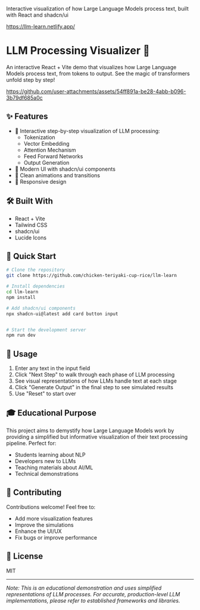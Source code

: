 Interactive visualization of how Large Language Models process text, built with React and shadcn/ui

https://llm-learn.netlify.app/

# LLM Processing Visualizer 🤖

An interactive React + Vite demo that visualizes how Large Language Models process text, from tokens to output. See the magic of transformers unfold step by step!

https://github.com/user-attachments/assets/54ff891a-be28-4abb-b096-3b79df685a0c

## ✨ Features

- 🔄 Interactive step-by-step visualization of LLM processing:
  - Tokenization
  - Vector Embedding
  - Attention Mechanism
  - Feed Forward Networks
  - Output Generation
- 💅 Modern UI with shadcn/ui components
- 🎨 Clean animations and transitions
- 📱 Responsive design

## 🛠️ Built With

- React + Vite
- Tailwind CSS
- shadcn/ui
- Lucide Icons

## 🚀 Quick Start

```bash
# Clone the repository
git clone https://github.com/chicken-teriyaki-cup-rice/llm-learn

# Install dependencies
cd llm-learn
npm install

# Add shadcn/ui components
npx shadcn-ui@latest add card button input


# Start the development server
npm run dev
```

## 📖 Usage

1. Enter any text in the input field
2. Click "Next Step" to walk through each phase of LLM processing
3. See visual representations of how LLMs handle text at each stage
4. Click "Generate Output" in the final step to see simulated results
5. Use "Reset" to start over

## 🎓 Educational Purpose

This project aims to demystify how Large Language Models work by providing a simplified but informative visualization of their text processing pipeline. Perfect for:

- Students learning about NLP
- Developers new to LLMs
- Teaching materials about AI/ML
- Technical demonstrations

## 🤝 Contributing

Contributions welcome! Feel free to:

- Add more visualization features
- Improve the simulations
- Enhance the UI/UX
- Fix bugs or improve performance

## 📝 License

MIT

---

_Note: This is an educational demonstration and uses simplified representations of LLM processes. For accurate, production-level LLM implementations, please refer to established frameworks and libraries._
